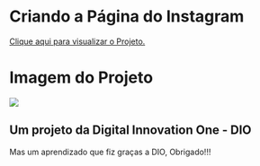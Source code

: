 <h1> Criando a Página do Instagram </h1>
<a href="https://RenkSa.github.io/Página%20do%20Instagram/index.html">Clique aqui para visualizar o Projeto.</a>

<h1> Imagem do Projeto </h1>
<img src="https://github.com/RenkSa/RenkSa.github.io/blob/main/P%C3%A1gina%20do%20Instagram/img/IG.png">
<h2> Um projeto da Digital Innovation One - DIO </h2>

<p> Mas um aprendizado que fiz graças a DIO, Obrigado!!!</p>
